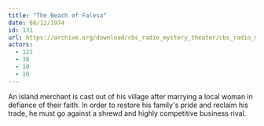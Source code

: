 ```yaml
---
title: "The Beach of Falesa"
date: 08/12/1974
id: 131
url: https://archive.org/download/cbs_radio_mystery_theater/cbs_radio_mystery_theater-0101-0150.zip/cbs_radio_mystery_theater-0101-0150%2Fcbsrmt_0131_the_beach_of_falesa.mp3
actors:
  - 121
  - 38
  - 10
  - 16
---
```

An island merchant is cast out of his village after marrying a local woman in defiance of their faith. In order to restore his family's pride and reclaim his trade, he must go against a shrewd and highly competitive business rival.